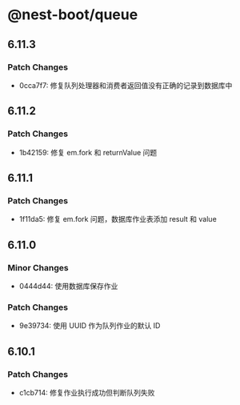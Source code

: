 # @nest-boot/queue

## 6.11.3

### Patch Changes

- 0cca7f7: 修复队列处理器和消费者返回值没有正确的记录到数据库中

## 6.11.2

### Patch Changes

- 1b42159: 修复 em.fork 和 returnValue 问题

## 6.11.1

### Patch Changes

- 1f11da5: 修复 em.fork 问题，数据库作业表添加 result 和 value

## 6.11.0

### Minor Changes

- 0444d44: 使用数据库保存作业

### Patch Changes

- 9e39734: 使用 UUID 作为队列作业的默认 ID

## 6.10.1

### Patch Changes

- c1cb714: 修复作业执行成功但判断队列失败
